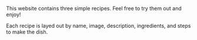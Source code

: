 This website contains three simple recipes. Feel free to try them out and enjoy! 

Each recipe is layed out by name, image, description, ingredients, and steps to make the dish.
